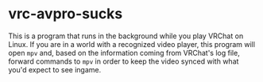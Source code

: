 # vrc-avpro-sucks

This is a program that runs in the background while you play VRChat on Linux. If you are in a world with a recognized
video player, this program will open `mpv` and, based on the information coming from VRChat's log file, forward commands
to `mpv` in order to keep the video synced with what you'd expect to see ingame.